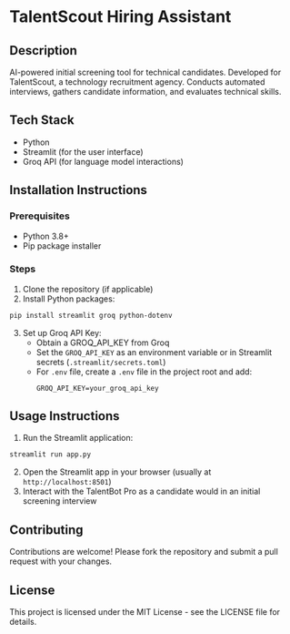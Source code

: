 # TalentScout Hiring Assistant

## Description
AI-powered initial screening tool for technical candidates. Developed for TalentScout, a technology recruitment agency. Conducts automated interviews, gathers candidate information, and evaluates technical skills.

## Tech Stack
- Python
- Streamlit (for the user interface)
- Groq API (for language model interactions)

## Installation Instructions

### Prerequisites
- Python 3.8+
- Pip package installer

### Steps
1. Clone the repository (if applicable)
2. Install Python packages:
```bash
pip install streamlit groq python-dotenv
```
3. Set up Groq API Key:
   - Obtain a GROQ_API_KEY from Groq
   - Set the `GROQ_API_KEY` as an environment variable or in Streamlit secrets (`.streamlit/secrets.toml`)
   - For `.env` file, create a `.env` file in the project root and add:
     ```
     GROQ_API_KEY=your_groq_api_key
     ```

## Usage Instructions
1. Run the Streamlit application:
```bash
streamlit run app.py
```
2. Open the Streamlit app in your browser (usually at `http://localhost:8501`)
3. Interact with the TalentBot Pro as a candidate would in an initial screening interview

## Contributing
Contributions are welcome! Please fork the repository and submit a pull request with your changes.

## License
This project is licensed under the MIT License - see the LICENSE file for details.
